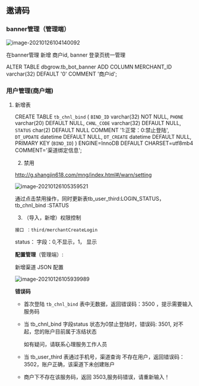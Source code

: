 ## 邀请码

### banner管理（管理端）



![image-20210126104140092](C:\Users\charlie\AppData\Roaming\Typora\typora-user-images\image-20210126104140092.png)

在banner管理 新增 商户id, banner 登录页统一管理

ALTER  TABLE  dbgrow.tb_bot_banner  ADD  COLUMN   MERCHANT_ID  varchar(32)  DEFAULT '0' COMMENT  '商户id';

### 用户管理(商户端)

1. 新增表

   CREATE TABLE `tb_chnl_bind` (
     `BIND_ID` varchar(32) NOT NULL,
     `PHONE` varchar(20) DEFAULT NULL,
     `CHNL_CODE` varchar(32) DEFAULT NULL,
     `STATUS` char(2) DEFAULT NULL COMMENT '1:正常：0:禁止登陆',
     `DT_UPDATE` datetime DEFAULT NULL,
     `DT_CREATE` datetime DEFAULT NULL,
     PRIMARY KEY (`BIND_ID`)
   ) ENGINE=InnoDB DEFAULT CHARSET=utf8mb4 COMMENT='渠道绑定信息';

   2. 禁用

   http://g.shangjin618.com/mng/index.html#/warn/setting

   ![image-20210126105359521](C:\Users\charlie\AppData\Roaming\Typora\typora-user-images\image-20210126105359521.png)

   通过点击禁用操作，同时更新表tb_user_third:LOGIN_STATUS，tb_chnl_bind :STATUS

   3.  （导入，新增）权限控制

      ```api
      接口 ：third/merchantCreateLogin
      ```

      status：  字段：0,不显示，1， 显示

      **配置管理**（管理端）:

      新增渠道 JSON 配置

      ![image-20210126105939989](C:\Users\charlie\AppData\Roaming\Typora\typora-user-images\image-20210126105939989.png)

   

   **错误码**

   - 首次登陆 `tb_chnl_bind` 表中无数据，返回错误码：3500 ，提示需要输入服务码

   - 当 tb_chnl_bind 字段status 状态为0禁止登陆时，错误码: 3501, 对不起，您的账户目前属于冻结状态

     如有疑问，请联系心理服务工作人员

   - 当 tb_user_third  表通过手机号，渠道查询  不存在用户，返回错误码：3502，账户正确，该渠道下未创建账户

   - 商户下不存在该服务码，返回 3503,服务码错误，请重新输入！